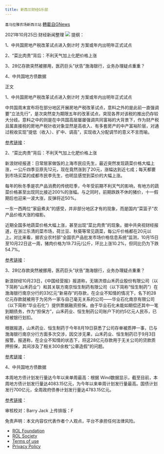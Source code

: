 ```yaml
---
title: 新西兰财经G乐部
---
```

`喜马拉雅农场新西兰站` [轉載自GNews](https://gnews.org/zh-hans/1628238/)

2021年10月25日:财经新闻整理
![](https://assets.gnews.org/wp-content/uploads/2021/10/图片-1-10.jpg)
提纲：

1、中共国房地产税改革试点进入倒计时 方案或年内出明年正式试点

2、“菜比肉贵”背后：不利天气加上化肥价格上涨

3、28亿存款突然被挪用，医药巨头”状告”渤海银行，业务办理疑点重重？

4、中共国地方债数据

正文

1、中共国房地产税改革试点进入倒计时 方案或年内出明年正式试点

中共国周末宣布将在部分地区开展房地产税改革试点，意料之外的是此前一直强调要“立法先行”，是次突然变为期限五年的改革试点，突现各界对该税的推出仍存较大分歧。意料之中的则是在中共国高层屡屡强调共同富裕的大背景下，作为财产税且属直接税的房地产税针收对象显然是高收入、有多套房产的中产富裕阶层，对通过税收实现”提低（收入）、扩中、调高”，实现收入分配调节的意义不言而喻。

[参考链接](https://cn.reuters.com/article/china-residential-property-tax-1025-idCNKBS2HF013?il=0)：

2、“菜比肉贵”背后：不利天气加上化肥价格上涨

新浪财经报道：日常居家做饭的上海市民应先生，最近突然发现蔬菜价格大幅上涨，一公斤四季豆原先12元，现在竟然涨到了20元，涨幅达到近七成；每天都要到市场买菜的成都市民李先生，也明显感觉到菜价的大幅上涨。

每年的秋冬季是农产品消费的传统旺季，今年受前期不利天气的影响，有地方的蔬菜价格甚至出现同比接近200%的涨幅。与之同时，前期跌跌不休的猪价，十一假期后也迎来一波大涨，反弹将近50%。

一东一西两位“家庭煮夫”的感受，并非部分地区才有的现象，而是国内“菜篮子”农产品价格大涨的缩影。

近期全国多地蔬菜价格大幅上涨，甚至出现“菜比肉贵”的现象。据中共央视财经报道，在浙江乐清的菜市场，荷兰豆、秋葵等常见蔬菜，每公斤价格都在20元以上。对比来看，据农业农村部“全国农产品批发市场价格信息系统”监测，10月15日至10月22日这一周，猪肉价格为19.73元/公斤，环比上涨10.2%，但同比仍为下跌54.7%。

[参考链接](https://finance.sina.com.cn/roll/2021-10-25/doc-iktzscyy1557834.shtml)：

3、28亿存款突然被挪用，医药巨头”状告”渤海银行，业务办理疑点重重？

新浪财经10月23日，《中国经营报》报道称，无锡济煜山禾药业股份有限公司（以下简称“山禾药业”）和其关联方南京恒生制药有限公司（以下简称“恒生制药”）在渤海银行南京分行的33亿元“新易存”的存款，在企业不知情的情况下，名下的28亿元存款就被用于为另外一家与自己毫无关系的公司——华业石化南京有限公司（以下简称“华业石化”）提供票据融资担保。由于华业石化未能如期偿还其中一笔到期债务，作为“担保方”，山禾药业、恒生制药公司账户下的约5亿元人民币，已经被银行划扣。

根据报道，山禾药业、恒生制药于今年8月19日获悉了公司存单被质押一事，已与渤海银行南京分行方面多次交涉，因交涉无果，山禾药业、恒生制药已于9月3日报警。报道称，在企业不知情的状态下，将这28亿元存款用于无关公司的贷款质押担保，其间涉及了相关300余枚“公章造假”的问题。

[参考链接](https://finance.sina.com.cn/tech/2021-10-25/doc-iktzscyy1601986.shtml)：

4、中共国地方债数据

本周地方债计划发行量达今年以来单周最高：根据 Wind数据显示，截至目前，本周地方债计划发行量达4083.15亿元，为今年以来单周计划发行量最高。国债计划发行700亿元，全周政府债券计划发行量达4783.15亿元。

[参考链接](http://cs.com.cn/sylm/jsbd/202110/t20211025_6213215.html)：

审核校对：Barry Jack
上传排版：F

 

免责声明：本文内容仅代表作者个人观点，平台不承担任何法律风险。

- [ROL Foundation](https://rolfoundation.org/)
- [ROL Society](https://rolsociety.org/)
- [Terms of use](https://gnews.org/terms-of-use-3/)
- [Privacy Policy](https://gnews.org/privacy-policy/)
